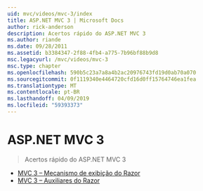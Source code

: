 ```yaml
---
uid: mvc/videos/mvc-3/index
title: ASP.NET MVC 3 | Microsoft Docs
author: rick-anderson
description: Acertos rápido do ASP.NET MVC 3
ms.author: riande
ms.date: 09/28/2011
ms.assetid: b3384347-2f88-4fb4-a775-7b96bf88b9d8
msc.legacyurl: /mvc/videos/mvc-3
msc.type: chapter
ms.openlocfilehash: 590b5c23a7a8a4b2ac20976743fd19d0ab70a070
ms.sourcegitcommit: 0f1119340e4464720cfd16d0ff15764746ea1fea
ms.translationtype: MT
ms.contentlocale: pt-BR
ms.lasthandoff: 04/09/2019
ms.locfileid: "59393373"
---
```

# <a name="aspnet-mvc-3"></a>ASP.NET MVC 3

> Acertos rápido do ASP.NET MVC 3


- [MVC 3 – Mecanismo de exibição do Razor](mvc-3-razor-view-engine.md)
- [MVC 3 – Auxiliares do Razor](mvc-3-razor-helpers.md)
